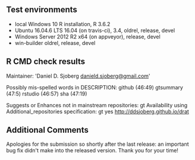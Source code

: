 ## Test environments
* local Windows 10 R installation, R 3.6.2
* Ubuntu 16.04.6 LTS 16.04 (on travis-ci), 3.4, oldrel, release, devel
* Windows Server 2012 R2 x64 (on appveyor), release, devel
* win-builder oldrel, release, devel

## R CMD check results
Maintainer: 'Daniel D. Sjoberg <danield.sjoberg@gmail.com>'

Possibly mis-spelled words in DESCRIPTION:
  github (46:49)
  gtsummary (47:5)
  rstudio (46:57)
  sha (47:19)

Suggests or Enhances not in mainstream repositories:
  gt
Availability using Additional_repositories specification:
  gt   yes   http://ddsjoberg.github.io/drat

## Additional Comments

Apologies for the submission so shortly after the last release: an important bug fix didn't make into the released version. Thank you for your time!
